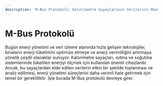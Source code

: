 ```yaml
---
description: 'M-Bus Protokolü: Kalorimetre Sayaçlarının Verilerini Okuma ve İzleme Sistemi'
---
```


# M-Bus Protokolü

Bugün enerji yönetimi ve veri izleme alanında hızla gelişen teknolojiler, binaların enerji tüketimini optimize etmeye ve enerji verimliliğini artırmaya yönelik çeşitli olanaklar sunuyor. Kalorimetre sayaçları, ısıtma ve soğutma sistemlerinde tüketilen enerjiyi ölçmek için kullanılan önemli cihazlardır. Ancak, bu sayaçlardan elde edilen verilerin etkin bir şekilde toplanması ve analiz edilmesi, enerji yönetimi süreçlerini daha verimli hale getirmek için temel bir gerekliliktir. İşte burada M-Bus protokolü devreye girer.
